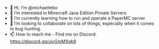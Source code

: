 - 👋 Hi, I’m @michaeltebo
- 👀 I’m interested in Minecraft Java Edition Private Servers
- 🌱 I’m currently learning how to run and operate a PaperMC server.
- 💞️ I’m looking to collaborate on lots of things, especially when it comes to bug hunting.
- 📫 How to reach me - Find me on Discord: https://discord.gg/ujvGmMXqk8

<!---
michaeltebo/michaeltebo is a ✨ special ✨ repository because its `README.md` (this file) appears on your GitHub profile.
You can click the Preview link to take a look at your changes.
--->
